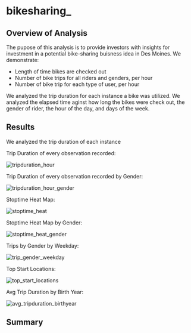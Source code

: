 # bikesharing_

## Overview of Analysis
The pupose of this analysis is to provide investors with insights for investment in a potential bike-sharing buisness idea in Des Moines. We demonstrate:
* Length of time bikes are checked out
* Number of bike trips for all riders and genders, per hour
* Number of bike trip for each type of user, per hour

We analyzed the trip duration for each instance a bike was utilized. We analyzed the elapsed time aginst how long the bikes were check out, the gender of rider, the hour of the day, and days of the week.

## Results

We analyzed the trip duration of each instance 

Trip Duration of every observation recorded:

![tripduration_hour](https://user-images.githubusercontent.com/99375741/173977420-c6694d10-3619-4296-b44e-a3268c33ac08.png)


Trip Duration of every observation recorded by Gender:

![tripduration_hour_gender](https://user-images.githubusercontent.com/99375741/173977664-3cb4806a-f1cc-4ad8-8b71-61f4b82fc15a.png)


Stoptime Heat Map:

![stoptime_heat](https://user-images.githubusercontent.com/99375741/173977869-042013bd-43d1-45e1-b152-eef17e59d359.png)


Stoptime Heat Map by Gender:

![stoptime_heat_gender](https://user-images.githubusercontent.com/99375741/173977885-ffc958b4-8c52-49c4-b358-5719cba3c42d.png)


Trips by Gender by Weekday:

![trip_gender_weekday](https://user-images.githubusercontent.com/99375741/173978119-c1741d3f-66de-4da0-8bd5-52b07f1ed228.png)


Top Start Locations:

![top_start_locations](https://user-images.githubusercontent.com/99375741/173978153-e90c46ae-906f-4065-b536-b029a7616d3c.png)


Avg Trip Duration by Birth Year:

![avg_tripduration_birthyear](https://user-images.githubusercontent.com/99375741/173978271-eac989f5-87f4-4e1d-b4d8-4e818421237d.png)



## Summary
